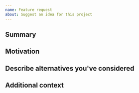 ```yaml
---
name: Feature request  
about: Suggest an idea for this project
---
```


<!--

Have you read {PROJECT_NAME}'s Code of Conduct? By filing an Issue, you are expected to comply with it, including treating everyone with respect: https://github.com/CDECatapult/{PROJECT_MODULE_NAME}/.github/blob/master/CODE_OF_CONDUCT.md

---
Also note that the Digital Catapult team (https://www.digicatapult.org.uk/{PROJECT_NAME}) has finite resources so it's unlikely that we'll work on feature requests. If we're interested in a particular feature however, we'll follow up and ask you to submit an RFC to talk about it in more detail.

-->

## Summary

<!-- One paragraph explanation of the feature. -->

## Motivation

<!-- Why are we doing this? What use cases does it support? What is the expected outcome? -->

## Describe alternatives you've considered

<!-- A clear and concise description of the alternative solutions you've considered. Be sure to explain why {PROJECT_NAME}'s existing customisability isn't suitable for this feature. -->

## Additional context

<!-- Add any other context or screenshots about the feature request here. -->
